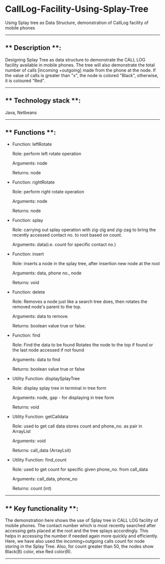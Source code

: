 # CallLog-Facility-Using-Splay-Tree
Using Splay tree as Data Structure, demonstration of CallLog facility of mobile phones

*************************************
## ** Description **: 

Designing Splay Tree as data structure to demonstrate the CALL LOG facility 
available in mobile phones. The tree will also demonstrate the total number of calls [incoming
+outgoing] made from the phone at the node. If the value of calls is greater than "x", the node
is colored "Black", otherwise, it is coloured "Red".

*******************************************
## ** Technology stack **:

Java, Netbeans
*****************************************

## ** Functions **:
 
- Function: leftRotate

  Role: perform left rotate operation

  Arguments: node

  Returns: node

- Function: rightRotate 

  Role: perform right rotate operation 

  Arguments: node 

  Returns: node 

- Function: splay 

  Role: carrying out splay operation with zig-zig and zig-zag to bring the
        recently accessed contact no. to root based on count.

  Arguments: data(i.e. count for specific contact no.)

- Function: insert 

  Role: inserts a node in the splay tree, after insertion new node at the root
  
  Arguments: data, phone no., node

  Returns: void

- Function: delete

  Role: Removes a node just like a search tree does, then rotates the
        removed node's parent to the top.

  Arguments: data to remove.

  Returns: boolean value true or false.

- Function: find 

  Role: Find the data to be found 
	      Rotates the node to the top if found or the last node accessed if not found 

  Arguments: data to find

  Returns: boolean value true or false

- Utility Function: displaySplayTree

  Role: display splay tree in terminal in tree form

  Arguments: node, gap - for displaying in tree form
  
  Returns: void

- Utility Function: getCalldata

  Role: used to get call data
        stores count and phone_no. as pair in ArrayList

  Arguments: void

  Returns: call_data (ArrayLsit<Pair>)

- Utility Function: find_count

  Role: used to get count for specific given phone_no. from call_data

  Arguments: call_data, phone_no

  Returns: count (int)
  
***************************************

## ** Key functionality **: 

The demonstration here shows the use of Splay tree in CALL LOG facility
of mobile phones. The contact number which is most recently searched after accessing gets
placed at the root and the tree splays accordingly. This helps in accessing the number if 
needed again more quickly and efficiently. Here, we have also used the incoming+outgoing calls
count for node storing in the Splay Tree. Also, for count greater than 50, the nodes show Black(B)
color, else Red color(R).

**************************************
